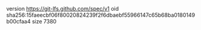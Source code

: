 version https://git-lfs.github.com/spec/v1
oid sha256:15faeecbf06f80020824239f2f6dbaebf55966147c65b68ba0180149b00cfaa4
size 7380
